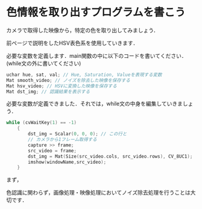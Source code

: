 # 色情報を取り出すプログラムを書こう

カメラで取得した映像から，特定の色を取り出してみましょう．

前ページで説明をしたHSV表色系を使用していきます．

必要な変数を定義します．main関数の中に以下のコードを書いてください．(while文の外に書いてください)

```C++
uchar hue, sat, val; // Hue, Saturation, Valueを表現する変数
Mat smooth_video; // ノイズを除去した映像を保存する
Mat hsv_video; // HSVに変換した映像を保存する
Mat dst_img; // 認識結果を表示する
```

必要な変数が定義できました．それでは，while文の中身を編集していきましょう．

```C++
while (cvWaitKey(1) == -1)
	{
		dst_img = Scalar(0, 0, 0); // この行と
		// カメラから1フレーム取得する
		capture >> frame;
		src_video = frame;
		dst_img = Mat(Size(src_video.cols, src_video.rows), CV_8UC1);　// この行を追加
		imshow(windowName,src_video);
	}
```

まず，


色認識に関わらず，画像処理・映像処理においてノイズ除去処理を行うことは大切です．

